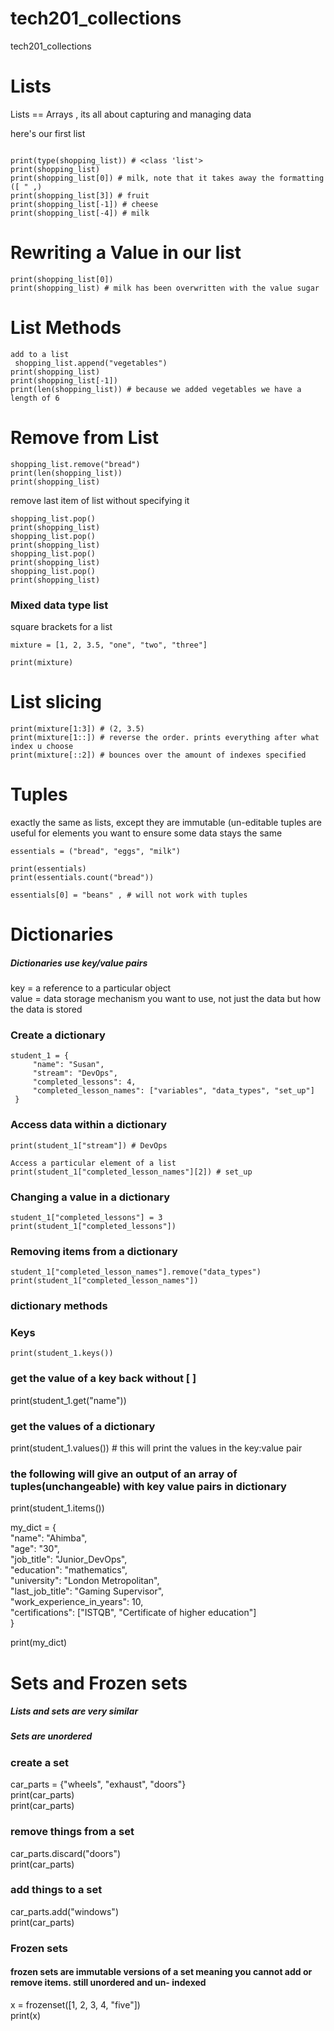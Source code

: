 # tech201_collections
tech201_collections

# Lists

 Lists == Arrays , its all about capturing and managing data

 here's our first list

 ``` shopping_list = ["milk", "eggs", "bread", "fruit", "cheese"]

 print(type(shopping_list)) # <class 'list'>    
 print(shopping_list)   
 print(shopping_list[0]) # milk, note that it takes away the formatting ([ " ,)  
 print(shopping_list[3]) # fruit  
 print(shopping_list[-1]) # cheese  
 print(shopping_list[-4]) # milk 
 ```

# Rewriting a Value in our list
``` shopping_list[0] = "sugar"  
print(shopping_list[0])  
print(shopping_list) # milk has been overwritten with the value sugar
```
# List Methods
```
add to a list
 shopping_list.append("vegetables")  
print(shopping_list)    
print(shopping_list[-1])  
print(len(shopping_list)) # because we added vegetables we have a length of 6
```
# Remove from List
```
shopping_list.remove("bread")  
print(len(shopping_list))  
print(shopping_list)  
```
remove last item of list without specifying it
```
shopping_list.pop()  
print(shopping_list)  
shopping_list.pop()   
print(shopping_list)  
shopping_list.pop()  
print(shopping_list)  
shopping_list.pop()  
print(shopping_list)  
```
### Mixed data type list
square brackets for a list
``` 
mixture = [1, 2, 3.5, "one", "two", "three"]

print(mixture)
```
# List slicing
```
print(mixture[1:3]) # (2, 3.5)  
print(mixture[1::]) # reverse the order. prints everything after what index u choose  
print(mixture[::2]) # bounces over the amount of indexes specified
```
# Tuples

exactly the same as lists, except they are immutable (un-editable
tuples are useful for elements you want to ensure some data stays the same
```
essentials = ("bread", "eggs", "milk")

print(essentials)
print(essentials.count("bread"))

essentials[0] = "beans" , # will not work with tuples
```
# Dictionaries

##### Dictionaries use key/value pairs

key = a reference to a particular object  
value = data storage mechanism you want to use, not just the data but how the data is stored

### Create a dictionary  
```
student_1 = {  
     "name": "Susan",  
     "stream": "DevOps",  
     "completed_lessons": 4,  
     "completed_lesson_names": ["variables", "data_types", "set_up"]  
 }
```
###  Access data within a dictionary
```
print(student_1["stream"]) # DevOps  

Access a particular element of a list  
print(student_1["completed_lesson_names"][2]) # set_up
```
### Changing a value in a dictionary
```
student_1["completed_lessons"] = 3  
print(student_1["completed_lessons"])
```
### Removing items from a dictionary
```
student_1["completed_lesson_names"].remove("data_types")  
print(student_1["completed_lesson_names"])
```
### dictionary methods

### Keys
```
print(student_1.keys())
```
### get the value of a key back without [ ]
print(student_1.get("name"))

### get the values of a dictionary

print(student_1.values()) # this will print the values in the key:value pair  

### the following will give an output of an array of tuples(unchangeable) with key value pairs in dictionary
 
print(student_1.items())

my_dict = {  
     "name": "Ahimba",  
     "age": "30",  
     "job_title": "Junior_DevOps",  
     "education": "mathematics",  
     "university": "London Metropolitan",  
     "last_job_title": "Gaming Supervisor",  
     "work_experience_in_years": 10,  
     "certifications": ["ISTQB", "Certificate of higher education"]  
 }  

 print(my_dict)

# Sets and Frozen sets

##### Lists and sets are very similar

##### Sets are unordered

### create a set

car_parts = {"wheels", "exhaust", "doors"}  
print(car_parts)  
print(car_parts)  

### remove things from a set

car_parts.discard("doors")  
print(car_parts)  

### add things to a set
car_parts.add("windows")  
print(car_parts)  

### Frozen sets

#### frozen sets are immutable versions of a set meaning you cannot add or remove items. still unordered and un- indexed
x = frozenset([1, 2, 3, 4, "five"])  
print(x)